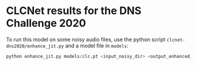 # CLCNet results for the DNS Challenge 2020

To run this model on some noisy audio files, use the python script
`clcnet-dns2020/enhance_jit.py` and a model file in `models`:
```py
python enhance_jit.py models/clc.pt <input_noisy_dir> <output_enhanced_dir>
```

